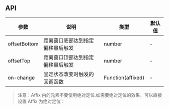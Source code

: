 ## API

| 参数 | 说明 | 类型 | 默认值 |
| --- | --- | --- | --- |
| offsetBottom | 距离窗口底部达到指定偏移量后触发 | number | - |
| offsetTop | 距离窗口顶部达到指定偏移量后触发 | number | - |
| on-change   | 固定状态改变时触发的回调函数 | Function(affixed) | - |

> 注意：Affix 内的元素不要使用绝对定位.如需要绝对定位的效果，可以直接设置 Affix 为绝对定位：

